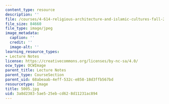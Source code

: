 ```yaml
---
content_type: resource
description: ''
file: /courses/4-614-religious-architecture-and-islamic-cultures-fall-2002/3a8d23835ae525ebcd628d11231ac894_5005.jpg
file_size: 84660
file_type: image/jpeg
image_metadata:
  caption: ''
  credit: ''
  image-alt: ''
learning_resource_types:
- Lecture Notes
license: https://creativecommons.org/licenses/by-nc-sa/4.0/
ocw_type: OCWImage
parent_title: Lecture Notes
parent_type: CourseSection
parent_uid: 68abeaab-4eff-532c-e858-18d3ffb567bd
resourcetype: Image
title: 5005.jpg
uid: 3a8d2383-5ae5-25eb-cd62-8d11231ac894
---
```

